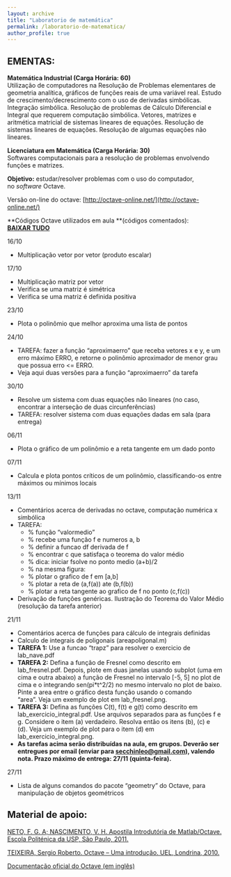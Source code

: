 ```yaml
---
layout: archive
title: "Laboratorio de matemática"
permalink: /laboratorio-de-matematica/
author_profile: true
---
```


## EMENTAS:

**Matemática Industrial (Carga Horária: 60)**  
Utilização de computadores na Resolução de Problemas elementares de geometria analítica, gráficos de funções reais de uma variável real. Estudo de crescimento/decrescimento com o uso de derivadas simbólicas. Integração simbólica. Resolução de problemas de Cálculo Diferencial e Integral que requerem computação simbólica. Vetores, matrizes e aritmética matricial de sistemas lineares de equações. Resolução de sistemas lineares de equações. Resolução de algumas equações não lineares.  

**Licenciatura em Matemática (Carga Horária: 30)**  
Softwares computacionais para a resolução de problemas envolvendo funções e matrizes.

**Objetivo:** estudar/resolver problemas com o uso do computador, no _software_ Octave.

Versão on-line do octave: [http://octave-online.net/](http://octave-online.net/)

**Códigos Octave utilizados em aula **(códigos comentados):  
**[BAIXAR TUDO](https://drive.google.com/file/d/1712lHsk8Ob7__Xs63dTqzbGRpCCfqHt_/view?usp=sharing)**

16/10

*   Multiplicação vetor por vetor (produto escalar)

17/10

*   Multiplicação matriz por vetor
*   Verifica se uma matriz é simétrica
*   Verifica se uma matriz é definida positiva

23/10

*   Plota o polinômio que melhor aproxima uma lista de pontos

24/10

*   TAREFA: fazer a função “aproximaerro” que receba vetores x e y, e um erro máximo ERRO, e retorne o polinômio aproximador de menor grau que possua erro <= ERRO.
*   Veja aqui duas versões para a função “aproximaerro” da tarefa

30/10

*   Resolve um sistema com duas equações não lineares (no caso, encontrar a interseção de duas circunferências)
*   TAREFA: resolver sistema com duas equações dadas em sala (para entrega)

06/11

*   Plota o gráfico de um polinômio e a reta tangente em um dado ponto

07/11

*   Calcula e plota pontos críticos de um polinômio, classificando-os entre máximos ou mínimos locais

13/11

*   Comentários acerca de derivadas no octave, computação numérica x simbólica
*   TAREFA:
    *   % função “valormedio”
    *   % recebe uma função f e numeros a, b
    *   % definir a funcao df derivada de f
    *   % encontrar c que satisfaça o teorema do valor médio
    *   % dica: iniciar fsolve no ponto medio (a+b)/2
    *   % na mesma figura:
    *   % plotar o grafico de f em [a,b]
    *   % plotar a reta de (a,f(a)) ate (b,f(b))
    *   % plotar a reta tangente ao grafico de f no ponto (c,f(c))
*   Derivação de funções genéricas. Ilustração do Teorema do Valor Médio (resolução da tarefa anterior)

21/11

*   Comentários acerca de funções para cálculo de integrais definidas
*   Calculo de integrais de poligonais (areapoligonal.m)
*   **TAREFA 1:** Use a funcao “trapz” para resolver o exercicio de lab_nave.pdf
*   **TAREFA 2:** Defina a função de Fresnel como descrito em lab_fresnel.pdf. Depois, plote em duas janelas usando subplot (uma em cima e outra abaixo) a função de Fresnel no intervalo [-5, 5] no plot de cima e o integrando sen(pi*t^2/2) no mesmo intervalo no plot de baixo. Pinte a area entre o gráfico desta função usando o comando “area”. Veja um exemplo de plot em lab_fresnel.png.
*   **TAREFA 3:** Defina as funções C(t), f(t) e g(t) como descrito em lab_exercicio_integral.pdf. Use arquivos separados para as funções f e g. Considere o item (a) verdadeiro. Resolva então os itens (b), (c) e (d). Veja um exemplo de plot para o item (d) em lab_exercicio_integral.png.
*   **As tarefas acima serão distribuídas na aula, em grupos. Deverão ser entregues por email (enviar para secchinleo@gmail.com), valendo nota. Prazo máximo de entrega: 27/11 (quinta-feira).**

27/11

*   Lista de alguns comandos do pacote “geometry” do Octave, para manipulação de objetos geométricos

## Material de apoio:

[NETO, F. G. A; NASCIMENTO, V. H. Apostila Introdutória de Matlab/Octave. Escola Politénica da USP, São Paulo, 2011.](http://disciplinas.stoa.usp.br/pluginfile.php/144836/mod_resource/content/1/apostila_matlab_octave.pdf)

[TEIXEIRA, Sergio Roberto. Octave – Uma introdução. UEL, Londrina, 2010.](http://www.uel.br/projetos/matessencial/superior/pdfs/Octave-final.pdf)

[Documentação oficial do Octave (em inglês)](http://octave.sourceforge.net/docs.html)
